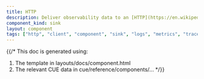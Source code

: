 ```yaml
---
title: HTTP
description: Deliver observability data to an [HTTP](https://en.wikipedia.org/wiki/Hypertext_Transfer_Protocol) server
component_kind: sink
layout: component
tags: ["http", "client", "component", "sink", "logs", "metrics", "traces"]
---
```


{{/*
This doc is generated using:

1. The template in layouts/docs/component.html
2. The relevant CUE data in cue/reference/components/...
*/}}
